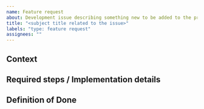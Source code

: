 ```yaml
---
name: Feature request
about: Development issue describing something new to be added to the project
title: "<subject title related to the issue>"
labels: "type: feature request"
assignees: ""
---
```


## Context

<!--- Provide some context why is this feature needed.
Does it build from an existing feature, does it enable an implementation of some
other new feature? -->

## Required steps / Implementation details

<!--- Either provide a list of steps that are required for this feature and/or
provide technical details on how this feature will be implemented. -->

## Definition of Done

<!--- Explicitly define conditions when this feature request is considered done,
so it can be reviewed and validated. -->

<!-- For example: Described feature is implemented, documented, tested and
reviewed. -->
